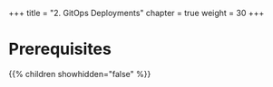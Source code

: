 +++
title = "2.  GitOps Deployments"
chapter = true
weight = 30
+++

# Prerequisites

{{% children showhidden="false" %}}


